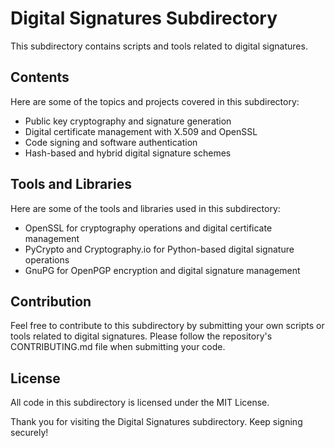 
# Digital Signatures Subdirectory

This subdirectory contains scripts and tools related to digital signatures.

## Contents

Here are some of the topics and projects covered in this subdirectory:

- Public key cryptography and signature generation
- Digital certificate management with X.509 and OpenSSL
- Code signing and software authentication
- Hash-based and hybrid digital signature schemes

## Tools and Libraries

Here are some of the tools and libraries used in this subdirectory:

- OpenSSL for cryptography operations and digital certificate management
- PyCrypto and Cryptography.io for Python-based digital signature operations
- GnuPG for OpenPGP encryption and digital signature management

## Contribution

Feel free to contribute to this subdirectory by submitting your own scripts or tools related to digital signatures. Please follow the repository's CONTRIBUTING.md file when submitting your code.

## License

All code in this subdirectory is licensed under the MIT License.

Thank you for visiting the Digital Signatures subdirectory. Keep signing securely!
